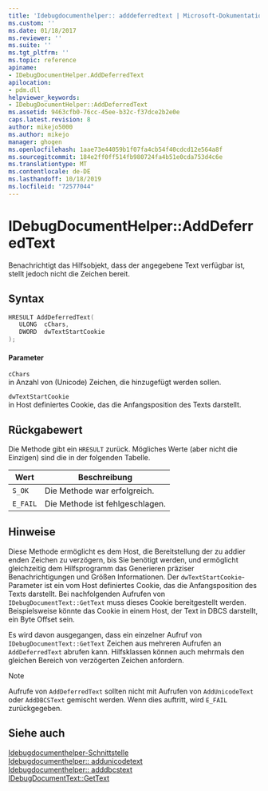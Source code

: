 ```yaml
---
title: 'Idebugdocumenthelper:: adddeferredtext | Microsoft-Dokumentation'
ms.custom: ''
ms.date: 01/18/2017
ms.reviewer: ''
ms.suite: ''
ms.tgt_pltfrm: ''
ms.topic: reference
apiname:
- IDebugDocumentHelper.AddDeferredText
apilocation:
- pdm.dll
helpviewer_keywords:
- IDebugDocumentHelper::AddDeferredText
ms.assetid: 9463cfb0-76cc-45ee-b32c-f37dce2b2e0e
caps.latest.revision: 8
author: mikejo5000
ms.author: mikejo
manager: ghogen
ms.openlocfilehash: 1aae73e44059b1f07fa4cb54f40cdcd12e564a8f
ms.sourcegitcommit: 184e2ff0ff514fb980724fa4b51e0cda753d4c6e
ms.translationtype: MT
ms.contentlocale: de-DE
ms.lasthandoff: 10/18/2019
ms.locfileid: "72577044"
---
```

# <a name="idebugdocumenthelperadddeferredtext"></a>IDebugDocumentHelper::AddDeferredText
Benachrichtigt das Hilfsobjekt, dass der angegebene Text verfügbar ist, stellt jedoch nicht die Zeichen bereit.  
  
## <a name="syntax"></a>Syntax  
  
```cpp
HRESULT AddDeferredText(  
   ULONG  cChars,  
   DWORD  dwTextStartCookie  
);  
```  
  
#### <a name="parameters"></a>Parameter  
 `cChars`  
 in Anzahl von (Unicode) Zeichen, die hinzugefügt werden sollen.  
  
 `dwTextStartCookie`  
 in Host definiertes Cookie, das die Anfangsposition des Texts darstellt.  
  
## <a name="return-value"></a>Rückgabewert  
 Die Methode gibt ein `HRESULT` zurück. Mögliches Werte (aber nicht die Einzigen) sind die in der folgenden Tabelle.  
  
|Wert|Beschreibung|  
|-----------|-----------------|  
|`S_OK`|Die Methode war erfolgreich.|  
|`E_FAIL`|Die Methode ist fehlgeschlagen.|  
  
## <a name="remarks"></a>Hinweise  
 Diese Methode ermöglicht es dem Host, die Bereitstellung der zu addier enden Zeichen zu verzögern, bis Sie benötigt werden, und ermöglicht gleichzeitig dem Hilfsprogramm das Generieren präziser Benachrichtigungen und Größen Informationen. Der `dwTextStartCookie`-Parameter ist ein vom Host definiertes Cookie, das die Anfangsposition des Texts darstellt. Bei nachfolgenden Aufrufen von `IDebugDocumentText::GetText` muss dieses Cookie bereitgestellt werden. Beispielsweise könnte das Cookie in einem Host, der Text in DBCS darstellt, ein Byte Offset sein.  
  
 Es wird davon ausgegangen, dass ein einzelner Aufruf von `IDebugDocumentText::GetText` Zeichen aus mehreren Aufrufen an `AddDeferredText` abrufen kann. Hilfsklassen können auch mehrmals den gleichen Bereich von verzögerten Zeichen anfordern.  
  
> [!NOTE]
> Aufrufe von `AddDeferredText` sollten nicht mit Aufrufen von `AddUnicodeText` oder `AddDBCSText` gemischt werden. Wenn dies auftritt, wird `E_FAIL` zurückgegeben.  
  
## <a name="see-also"></a>Siehe auch  
 [Idebugdocumenthelper-Schnittstelle](../../winscript/reference/idebugdocumenthelper-interface.md)    
 [Idebugdocumenthelper:: addunicodetext](../../winscript/reference/idebugdocumenthelper-addunicodetext.md)    
 [Idebugdocumenthelper:: adddbcstext](../../winscript/reference/idebugdocumenthelper-adddbcstext.md)    
 [IDebugDocumentText::GetText](../../winscript/reference/idebugdocumenttext-gettext.md)